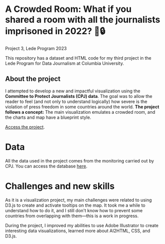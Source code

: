 # A Crowded Room: What if you shared a room with all the journalists imprisoned in 2022? :newspaper::lock:
Project 3, Lede Program 2023

This repository has a dataset and HTML code for my third project in the Lede Program for Data Journalism at Columbia University.

## About the project
I attempted to develop a new and impactful visualization using the <b>Committee to Protect Journalists (CPJ) data</b>. The goal was to allow the reader to feel (and not only to understand logically) how severe is the violation of press freedom in some countries around the world. <b>The project follows a concept:</b> The main visualization emulates a crowded room, and the charts and map have a blueprint style.

[Access the project](https://sinderskir.github.io/crowded-room/ "A Crowded Room").

# Data
All the data used in the project comes from the monitoring carried out by CPJ. You can access the database [here](https://cpj.org/data/imprisoned/2022/?status=Imprisoned&start_year=2022&end_year=2022&group_by=location).

# Challenges and new skills
As it is a visualization project, my main challenges were related to using D3.js to create and activate tooltips on the map. It took me a while to understand how to do it, and I still don't know how to prevent some countries from overlapping with them—this is a work in progress.

During the project, I improved my abilities to use Adobe Illustrator to create interesting data visualizations, learned more about AI2HTML, CSS, and D3.js.
